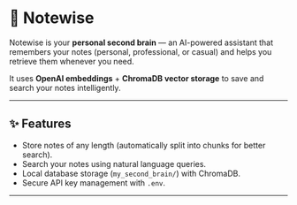 # 🧠 Notewise

Notewise is your **personal second brain** — an AI-powered assistant that remembers your notes (personal, professional, or casual) and helps you retrieve them whenever you need.  

It uses **OpenAI embeddings** + **ChromaDB vector storage** to save and search your notes intelligently.

---

## ✨ Features
- Store notes of any length (automatically split into chunks for better search).
- Search your notes using natural language queries.
- Local database storage (`my_second_brain/`) with ChromaDB.
- Secure API key management with `.env`.

---
